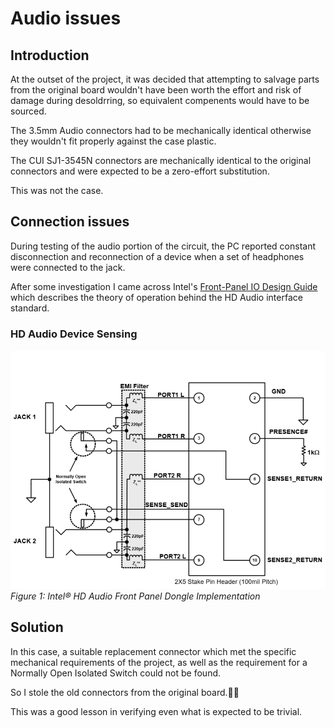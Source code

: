 # Audio issues
## Introduction
At the outset of the project, it was decided that attempting to salvage parts 
from the original board wouldn't have been worth the effort and risk of damage 
during desoldrring, so equivalent compenents would have to be sourced.

The 3.5mm Audio connectors had to be mechanically identical otherwise they 
wouldn't fit properly against the case plastic.

The CUI SJ1-3545N connectors are mechanically identical to the original 
connectors and were expected to be a zero-effort substitution.

This was not the case.

## Connection issues
During testing of the audio portion of the circuit, the PC reported constant 
disconnection and reconnection of a device when a set of headphones were 
connected to the jack.

After some investigation I came across Intel's [Front-Panel IO Design Guide](Intel_Front_Panel_IO_Connectivity_Design_Guide.pdf)
which describes the theory of operation behind the HD Audio interface standard.

### HD Audio Device Sensing

![ Intel® HD Audio Front Panel Dongle Implementation](hd-audio-dongle-implementation.PNG)
_Figure 1: Intel® HD Audio Front Panel Dongle Implementation_



## Solution
In this case, a suitable replacement connector which met the specific 
mechanical requirements of the project, as well as the requirement for a 
Normally Open Isolated Switch could not be found.

So I stole the old connectors from the original board.:man_shrugging:

This was a good lesson in verifying even what is expected to be trivial.
